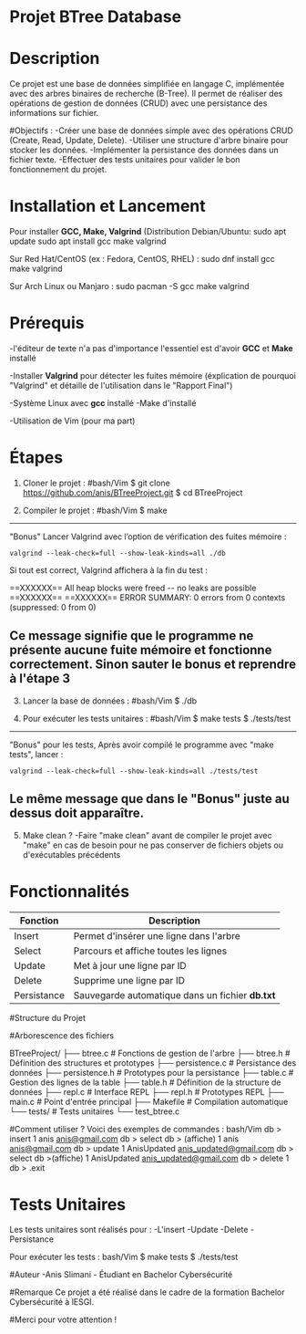 # Projet BTree Database

# Description

Ce projet est une base de données simplifiée en langage C, implémentée avec des arbres binaires de recherche (B-Tree). Il permet de réaliser des opérations de gestion de données (CRUD) avec une persistance des informations sur fichier.

#Objectifs :
-Créer une base de données simple avec des opérations CRUD (Create, Read, Update, Delete).
-Utiliser une structure d'arbre binaire pour stocker les données.
-Implémenter la persistance des données dans un fichier texte.
-Effectuer des tests unitaires pour valider le bon fonctionnement du projet.



# Installation et Lancement
Pour installer **GCC, Make, Valgrind** (Distribution Debian/Ubuntu:
sudo apt update
sudo apt install gcc make valgrind

Sur Red Hat/CentOS (ex : Fedora, CentOS, RHEL) :
sudo dnf install gcc make valgrind

Sur Arch Linux ou Manjaro :
sudo pacman -S gcc make valgrind

# Prérequis
-l'éditeur de texte n'a pas d'importance l'essentiel est d'avoir **GCC** et     **Make** installé

-Installer **Valgrind** pour détecter les fuites mémoire (éxplication de pourquoi "Valgrind" et détaille de l'utilisation dans le "Rapport
Final")

-Système Linux avec **gcc** installé
-Make d'installé

-Utilisation de Vim (pour ma part)

# Étapes
1. Cloner le projet :
#bash/Vim
$ git clone https://github.com/anis/BTreeProject.git
$ cd BTreeProject

2. Compiler le projet :
#bash/Vim
$ make
-----------------------------
"Bonus" Lancer Valgrind avec l’option de vérification des fuites mémoire :

    valgrind --leak-check=full --show-leak-kinds=all ./db

Si tout est correct, Valgrind affichera à la fin du test :

==XXXXXX== All heap blocks were freed -- no leaks are possible
==XXXXXX== 
==XXXXXX== ERROR SUMMARY: 0 errors from 0 contexts (suppressed: 0 from 0)

Ce message signifie que le programme ne présente aucune fuite mémoire et fonctionne correctement.
Sinon sauter le bonus et reprendre à l'étape 3 
---------------------------

3. Lancer la base de données :
#bash/Vim
$ ./db

4. Pour exécuter les tests unitaires :
#bash/Vim
$ make tests
$ ./tests/test
-----------------------------
"Bonus" pour les tests, Après avoir compilé le programme avec "make tests", lancer :

    valgrind --leak-check=full --show-leak-kinds=all ./tests/test

Le même message que dans le "Bonus" juste au dessus doit apparaître.
----------------------------- 
5. Make clean ?
-Faire "make clean" avant de compiler le projet avec "make" en cas de besoin    pour ne pas conserver de fichiers objets ou d'exécutables précédents 



# Fonctionnalités
| Fonction       | Description                 |
|----------------|-----------------------------|
| Insert         | Permet d'insérer une ligne dans l'arbre |
| Select         | Parcours et affiche toutes les lignes |
| Update         | Met à jour une ligne par ID   |
| Delete         | Supprime une ligne par ID     |
| Persistance    | Sauvegarde automatique dans un fichier **db.txt** |



#Structure du Projet

#Arborescence des fichiers

BTreeProject/
├── btree.c        # Fonctions de gestion de l'arbre
├── btree.h        # Définition des structures et prototypes
├── persistence.c  # Persistance des données
├── persistence.h  # Prototypes pour la persistance
├── table.c        # Gestion des lignes de la table
├── table.h        # Définition de la structure de données
├── repl.c         # Interface REPL 
├── repl.h         # Prototypes REPL
├── main.c         # Point d'entrée principal
├── Makefile       # Compilation automatique
└── tests/         # Tests unitaires
    └── test_btree.c

#Comment utiliser ?
Voici des exemples de commandes :
bash/Vim
db > insert 1 anis anis@gmail.com
db > select
db > (affiche) 1 anis anis@gmail.com
db > update 1 AnisUpdated anis_updated@gmail.com
db > select
db >(affiche)  1 AnisUpdated anis_updated@gmail.com
db > delete 1
db > .exit



# Tests Unitaires
Les tests unitaires sont réalisés pour :
-L'insert
-Update
-Delete
-Persistance

Pour exécuter les tests :
bash/Vim
$ make tests
$ ./tests/test

#Auteur
-Anis Slimani - Étudiant en Bachelor Cybersécurité 

#Remarque
Ce projet a été réalisé dans le cadre de la formation Bachelor Cybersécurité à lESGI.


#Merci pour votre attention ! 

